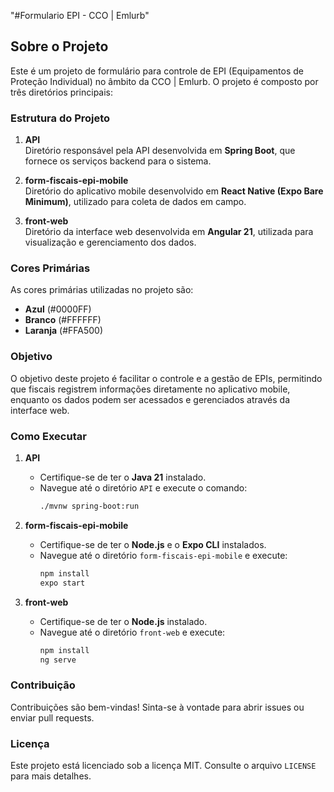 "#Formulario EPI - CCO | Emlurb" 

## Sobre o Projeto

Este é um projeto de formulário para controle de EPI (Equipamentos de Proteção Individual) no âmbito da CCO | Emlurb. O projeto é composto por três diretórios principais:

### Estrutura do Projeto

1. **API**  
    Diretório responsável pela API desenvolvida em **Spring Boot**, que fornece os serviços backend para o sistema.

2. **form-fiscais-epi-mobile**  
    Diretório do aplicativo mobile desenvolvido em **React Native (Expo Bare Minimum)**, utilizado para coleta de dados em campo.

3. **front-web**  
    Diretório da interface web desenvolvida em **Angular 21**, utilizada para visualização e gerenciamento dos dados.

### Cores Primárias

As cores primárias utilizadas no projeto são:  
- **Azul** (#0000FF)  
- **Branco** (#FFFFFF)  
- **Laranja** (#FFA500)

### Objetivo

O objetivo deste projeto é facilitar o controle e a gestão de EPIs, permitindo que fiscais registrem informações diretamente no aplicativo mobile, enquanto os dados podem ser acessados e gerenciados através da interface web.

### Como Executar

1. **API**  
    - Certifique-se de ter o **Java 21** instalado.  
    - Navegue até o diretório `API` e execute o comando:  
      ```bash
      ./mvnw spring-boot:run
      ```

2. **form-fiscais-epi-mobile**  
    - Certifique-se de ter o **Node.js** e o **Expo CLI** instalados.  
    - Navegue até o diretório `form-fiscais-epi-mobile` e execute:  
      ```bash
      npm install
      expo start
      ```

3. **front-web**  
    - Certifique-se de ter o **Node.js** instalado.  
    - Navegue até o diretório `front-web` e execute:  
      ```bash
      npm install
      ng serve
      ```

### Contribuição

Contribuições são bem-vindas! Sinta-se à vontade para abrir issues ou enviar pull requests.

### Licença

Este projeto está licenciado sob a licença MIT. Consulte o arquivo `LICENSE` para mais detalhes.